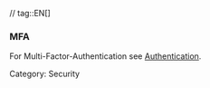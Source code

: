 // tag::EN[]
### MFA

For Multi-Factor-Authentication see [Authentication](#term-authentication).

Category: Security


